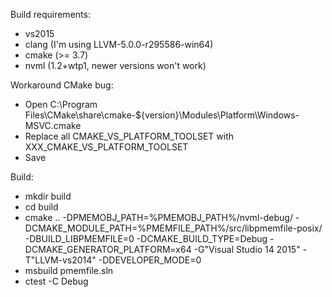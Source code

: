 Build requirements:
- vs2015
- clang (I'm using LLVM-5.0.0-r295586-win64)
- cmake (>= 3.7)
- nvml (1.2+wtp1, newer versions won't work)

Workaround CMake bug:
- Open C:\Program Files\CMake\share\cmake-${version}\Modules\Platform\Windows-MSVC.cmake
- Replace all CMAKE_VS_PLATFORM_TOOLSET with XXX_CMAKE_VS_PLATFORM_TOOLSET
- Save

Build:
- mkdir build
- cd build
- cmake .. -DPMEMOBJ_PATH=%PMEMOBJ_PATH%/nvml-debug/ -DCMAKE_MODULE_PATH=%PMEMFILE_PATH%/src/libpmemfile-posix/ -DBUILD_LIBPMEMFILE=0 -DCMAKE_BUILD_TYPE=Debug -DCMAKE_GENERATOR_PLATFORM=x64 -G"Visual Studio 14 2015" -T"LLVM-vs2014" -DDEVELOPER_MODE=0
- msbuild pmemfile.sln
- ctest -C Debug

